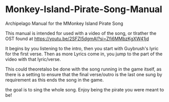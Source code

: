 # Monkey-Island-Pirate-Song-Manual
Archipelago Manual for the MMonkey Island Pirate Song 

This manual is intended for used with a video of the song, or tlrather the OST found at
https://youtu.be/2SFZI5dgmAI?si=Zfi6MMbzKgXW41jd

It begins by you listening to the intro, then you start with Guybrush's lyric for the first verse. Then as more Lyrics come in, you jump to the part of the video with that lyric/verse.

This could theoretalso be done with the song running in the game itself, as there is a setting to ensure that the final verse/outro is the last one sung by requirement as this ends the song in the game.


the goal is to sing the whole song. Enjoy being the pirate you were meant to be!